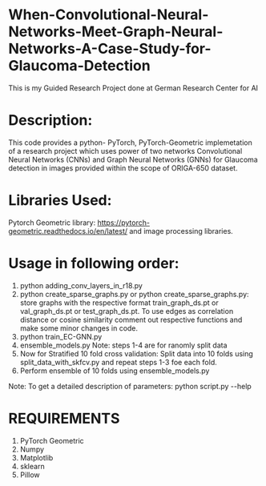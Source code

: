 # When-Convolutional-Neural-Networks-Meet-Graph-Neural-Networks-A-Case-Study-for-Glaucoma-Detection
This is my Guided Research Project done at German Research Center for AI
# Description:
This code provides a python- PyTorch, PyTorch-Geometric implemetation of a research project which uses power of two networks Convolutional Neural Networks (CNNs) and Graph Neural Networks (GNNs) for Glaucoma detection in images provided within the scope of ORIGA-650 dataset. 

# Libraries Used:
Pytorch Geometric library: https://pytorch-geometric.readthedocs.io/en/latest/ and image processing libraries.

# Usage in following order:
1) python adding_conv_layers_in_r18.py
2) python create_sparse_graphs.py or python create_sparse_graphs.py: store graphs with the respective format train_graph_ds.pt or val_graph_ds.pt or test_graph_ds.pt. To use edges as correlation distance or cosine similarity comment out respective functions and make some minor changes in code. 
3) python train_EC-GNN.py 
4) ensemble_models.py
Note: steps 1-4 are for ranomly split data
5) Now for Stratified 10 fold cross validation: Split data into 10 folds using split_data_with_skfcv.py and repeat steps 1-3 foe each fold.
6) Perform ensemble of 10 folds using ensemble_models.py

Note: To get a detailed description of parameters: python script.py --help

# REQUIREMENTS
1) PyTorch Geometric
2) Numpy
3) Matplotlib
4) sklearn
5) Pillow


